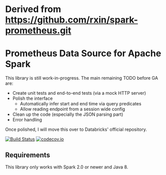 # Derived from https://github.com/rxin/spark-prometheus.git

# Prometheus Data Source for Apache Spark

This library is still work-in-progress. The main remaining TODO before GA are:

- Create unit tests and end-to-end tests (via a mock HTTP server)
- Polish the interface
  - Automatically infer start and end time via query predicates
  - Allow reading endpoint from a session wide config
- Clean up the code (especially the JSON parsing part)
- Error handling

Once polished, I will move this over to Databricks' official repository.


[![Build Status](https://travis-ci.org/rxin/spark-prometheus.svg?branch=master)](https://travis-ci.org/rxin/spark-prometheus)
[![codecov.io](http://codecov.io/github/rxin/spark-prometheus/coverage.svg?branch=master)](http://codecov.io/github/rxin/spark-prometheus?branch=master)

## Requirements

This library only works with Spark 2.0 or newer and Java 8.
